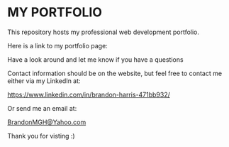 #  MY PORTFOLIO #

This repository hosts my professional web development portfolio.  

Here is a link to my portfolio page:

Have a look around and let me know if you have a questions

Contact information should be on the website, but feel free to contact me either via my LinkedIn at:

https://www.linkedin.com/in/brandon-harris-471bb932/

Or send me an email at:

BrandonMGH@Yahoo.com

Thank you for visting :) 

